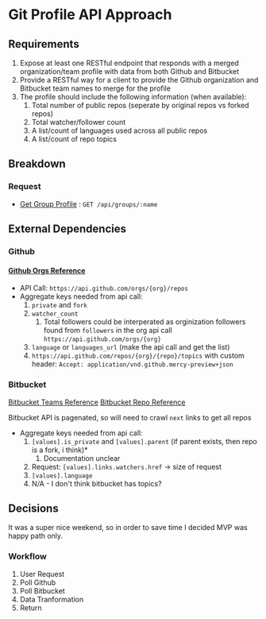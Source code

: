# Git Profile API Approach

## Requirements

1. Expose at least one RESTful endpoint that responds with a merged organization/team profile with data from both Github and Bitbucket
2. Provide a RESTful way for a client to provide the Github organization and Bitbucket team names to merge for the profile
3. The profile should include the following information (when available):
    1. Total number of public repos (seperate by original repos vs forked repos)
    2. Total watcher/follower count
    3. A list/count of languages used across all public repos
    4. A list/count of repo topics


## Breakdown

### Request

* [Get Group Profile](group.md) : `GET /api/groups/:name` 

## External Dependencies 

### Github


#### [Github Orgs Reference](https://docs.github.com/en/free-pro-team@latest/rest/reference/orgs)

* API Call: `https://api.github.com/orgs/{org}/repos`
* Aggregate keys needed from api call:
  1. `private` and `fork`
  2. `watcher_count`
     1. Total followers could be interperated as orginization followers found from `followers` in the org api call `https://api.github.com/orgs/{org}`
  3. `language` or `languages_url` (make the api call and get the list)
  4. `https://api.github.com/repos/{org}/{repo}/topics` with custom header: `Accept: application/vnd.github.mercy-preview+json`


### Bitbucket

[Bitbucket Teams Reference](https://developer.atlassian.com/bitbucket/api/2/reference/resource/teams)
[Bitbucket Repo Reference](https://developer.atlassian.com/bitbucket/api/2/reference/resource/repositories)

Bitbucket API is pagenated, so will need to crawl `next` links to get all repos

* Aggregate keys needed from api call:
  1. `[values].is_private` and `[values].parent` (if parent exists, then repo is a fork, i think)*
     1. Documentation unclear
  2. Request: `[values].links.watchers.href` -> size of request
  3. `[values].language`
  4. N/A - I don't think bitbucket has topics?

## Decisions

It was a super nice weekend, so in order to save time I decided MVP was happy path only. 

### Workflow

1. User Request
2. Poll Github
3. Poll Bitbucket
4. Data Tranformation
5. Return